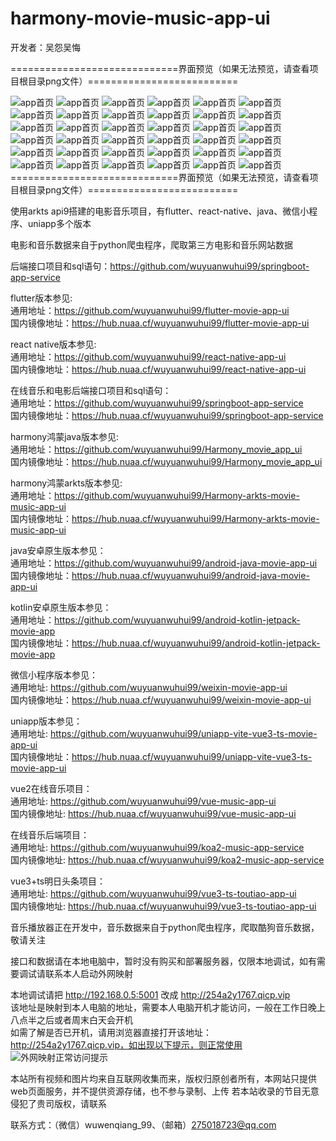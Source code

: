 # harmony-movie-music-app-ui

开发者：吴怨吴悔

=============================界面预览（如果无法预览，请查看项目根目录png文件）==========================

![app首页](./新版电影APP整体预览图.jpg)
![app首页](电影预览1.png)
![app首页](电影预览2.png)
![app首页](电影预览3.png)
![app首页](电影预览4.png)
![app首页](电影预览5.png)
![app首页](电影预览6.png)
![app首页](电影预览7.png)
![app首页](电影预览8.png)
![app首页](电影预览9.png)
![app首页](电影预览10.png)
![app首页](电影预览11.png)
![app首页](电影预览12.png)
![app首页](电影预览13.jpg)
![app首页](电影预览14.jpg)
![app首页](电影预览15.png)
![app首页](电影预览16.png)
![app首页](音乐首页.jpg)
![app首页](音乐推荐.jpg)
![app首页](音乐朋友圈1.jpg)
![app首页](音乐朋友圈2.png)
![app首页](音乐我的1.jpg)
![app首页](音乐我的2.png)
![app首页](音乐播放页.png)
![app首页](音乐播放页-播放模式切换.png)
![app首页](音乐播放页-收藏音乐.png)
![app首页](音乐播放页-创建收藏夹.png)
![app首页](音乐播放页-评论.png)
![app首页](音乐分享.png)
![app首页](音乐歌词页.png)
![app首页](音乐歌手页.jpg)
![app首页](音乐搜索记录.png)
![app首页](音乐搜索列表.png)
![app首页](音乐点赞和评论.png)
![app首页](音乐圈评论.png)
![app首页](实际效果预览.png)
=============================界面预览（如果无法预览，请查看项目根目录png文件）==========================

使用arkts api9搭建的电影音乐项目，有flutter、react-native、java、微信小程序、uniapp多个版本

电影和音乐数据来自于python爬虫程序，爬取第三方电影和音乐网站数据

后端接口项目和sql语句：https://github.com/wuyuanwuhui99/springboot-app-service


flutter版本参见:    
通用地址：https://github.com/wuyuanwuhui99/flutter-movie-app-ui   
国内镜像地址：https://hub.nuaa.cf/wuyuanwuhui99/flutter-movie-app-ui

react native版本参见:   
通用地址：https://github.com/wuyuanwuhui99/react-native-app-ui   
国内镜像地址：https://hub.nuaa.cf/wuyuanwuhui99/react-native-app-ui

在线音乐和电影后端接口项目和sql语句：   
通用地址：https://github.com/wuyuanwuhui99/springboot-app-service   
国内镜像地址：https://hub.nuaa.cf/wuyuanwuhui99/springboot-app-service

harmony鸿蒙java版本参见:   
通用地址：https://github.com/wuyuanwuhui99/Harmony_movie_app_ui   
国内镜像地址：https://hub.nuaa.cf/wuyuanwuhui99/Harmony_movie_app_ui

harmony鸿蒙arkts版本参见:   
通用地址：https://github.com/wuyuanwuhui99/Harmony-arkts-movie-music-app-ui   
国内镜像地址：https://hub.nuaa.cf/wuyuanwuhui99/Harmony-arkts-movie-music-app-ui

java安卓原生版本参见：   
通用地址：https://github.com/wuyuanwuhui99/android-java-movie-app-ui   
国内镜像地址：https://hub.nuaa.cf/wuyuanwuhui99/android-java-movie-app-ui

kotlin安卓原生版本参见：   
通用地址：https://github.com/wuyuanwuhui99/android-kotlin-jetpack-movie-app   
国内镜像地址：https://hub.nuaa.cf/wuyuanwuhui99/android-kotlin-jetpack-movie-app

微信小程序版本参见：  
通用地址: https://github.com/wuyuanwuhui99/weixin-movie-app-ui   
国内镜像地址：https://hub.nuaa.cf/wuyuanwuhui99/weixin-movie-app-ui

uniapp版本参见：  
通用地址: https://github.com/wuyuanwuhui99/uniapp-vite-vue3-ts-movie-app-ui   
国内镜像地址：https://hub.nuaa.cf/wuyuanwuhui99/uniapp-vite-vue3-ts-movie-app-ui

vue2在线音乐项目：  
通用地址: https://github.com/wuyuanwuhui99/vue-music-app-ui   
国内镜像地址: https://hub.nuaa.cf/wuyuanwuhui99/vue-music-app-ui

在线音乐后端项目：  
通用地址: https://github.com/wuyuanwuhui99/koa2-music-app-service   
国内镜像地址: https://hub.nuaa.cf/wuyuanwuhui99/koa2-music-app-service

vue3+ts明日头条项目：  
通用地址: https://github.com/wuyuanwuhui99/vue3-ts-toutiao-app-ui   
国内镜像地址: https://hub.nuaa.cf/wuyuanwuhui99/vue3-ts-toutiao-app-ui


音乐播放器正在开发中，音乐数据来自于python爬虫程序，爬取酷狗音乐数据，敬请关注

接口和数据请在本地电脑中，暂时没有购买和部署服务器，仅限本地调试，如有需要调试请联系本人启动外网映射

本地调试请把 http://192.168.0.5:5001 改成 http://254a2y1767.qicp.vip    
该地址是映射到本人电脑的地址，需要本人电脑开机才能访问，一般在工作日晚上八点半之后或者周末白天会开机   
如需了解是否已开机，请用浏览器直接打开该地址：http://254a2y1767.qicp.vip，如出现以下提示，则正常使用   
![外网映射正常访问提示](外网映射正常访问提示.png)

本站所有视频和图片均来自互联网收集而来，版权归原创者所有，本网站只提供web页面服务，并不提供资源存储，也不参与录制、上传 若本站收录的节目无意侵犯了贵司版权，请联系

联系方式：（微信）wuwenqiang_99、（邮箱）275018723@qq.com
